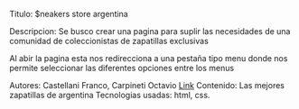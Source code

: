 Titulo: $neakers store argentina

Descripcion: Se busco crear una pagina para suplir las necesidades de una comunidad de coleccionistas de zapatillas exclusivas

Al abir la pagina esta nos redirecciona a una pestaña tipo menu donde nos permite seleccionar las diferentes opciones entre los menus

Autores: Castellani Franco, Carpineti Octavio
[Link](https://ucc-labcompu2.github.io/proyecto2023-carpineti-castellani/)
Contenido: Las mejores zapatillas de argentina
Tecnologias usadas: html, css.

